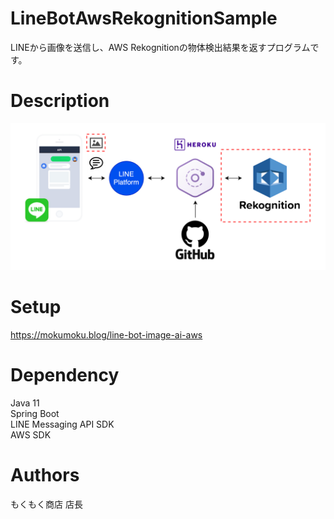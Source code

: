 # LineBotAwsRekognitionSample
LINEから画像を送信し、AWS Rekognitionの物体検出結果を返すプログラムです。

# Description
![Screenshot](line-bot-aws-rekognition.png)

# Setup
https://mokumoku.blog/line-bot-image-ai-aws

# Dependency
Java 11  
Spring Boot  
LINE Messaging API SDK  
AWS SDK  

# Authors
もくもく商店 店長
